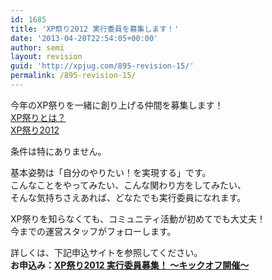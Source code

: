 ```yaml
---
id: 1685
title: 'XP祭り2012 実行委員を募集します！'
date: '2013-04-20T22:54:05+00:00'
author: semi
layout: revision
guid: 'http://xpjug.com/895-revision-15/'
permalink: /895-revision-15/
---
```


今年のXP祭りを一緒に創り上げる仲間を募集します！  
[XP祭りとは？](http://xpjug.com/xpfestival/ "XP祭りとは")  
[XP祭り2012](http://xpjug.com/xp2012/ "XP祭り2012")

条件は特にありません。

基本姿勢は「自分のやりたい！を実現する」です。  
こんなことをやってみたい、こんな関わり方をしてみたい、  
そんな気持ちさえあれば、どなたでも実行委員になれます。

XP祭りを知らなくても、コミュニティ活動が初めてでも大丈夫！  
今までの運営スタッフがフォローします。

詳しくは、下記申込サイトを参照してください。  
**お申込み：[XP祭り2012 実行委員募集！ 〜キックオフ開催〜](http://kokucheese.com/event/index/27472/)**